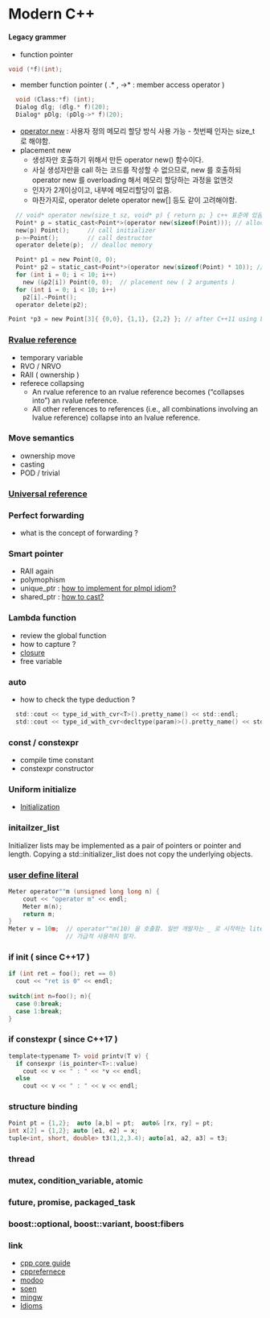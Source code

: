 # Modern C++
#### Legacy grammer
- function pointer
```c
void (*f)(int);
```
- member function pointer ( .* , ->* : member access operator )
```c
  void (Class:*f) (int);
  Dialog dlg; (dlg.* f)(20);
  Dialog* pDlg; (pDlg->* f)(20);
```
- [operator new](https://en.cppreference.com/w/cpp/memory/new/operator_new) : 사용자 정의 메모리 할당 방식 사용 가능 - 첫번째 인자는 size_t 로 해야함.
- placement new
  - 생성자만 호출하기 위해서 만든 operator new() 함수이다. 
  - 사실 생성자만을 call 하는 코드를 작성할 수 없으므로, new 를 호출하되    
    operator new 를 overloading 해서 메모리 할당하는 과정을 없앤것
  - 인자가 2개이상이고, 내부에 메모리할당이 없음.
  - 마찬가지로, operator delete operator new[] 등도 같이 고려해야함.
```c
  // void* operator new(size_t sz, void* p) { return p; } c++ 표준에 있음으로 별도로 구현 필요 없음.
  Point* p = static_cast<Point*>(operator new(sizeof(Point))); // allocate memory
  new(p) Point();     // call initializer 
  p->~Point();        // call destructor
  operator delete(p);  // dealloc memory
```
```c
  Point* p1 = new Point(0, 0);
  Point* p2 = static_cast<Point*>(operator new(sizeof(Point) * 10)); // 1 argument
  for (int i = 0; i < 10; i++)
    new (&p2[i]) Point(0, 0);  // placement new ( 2 arguments )
  for (int i = 0; i < 10; i++)
    p2[i].~Point();
  operator delete(p2);

Point *p3 = new Point[3]{ {0,0}, {1,1}, {2,2} }; // after C++11 using braced-init-list
```
### [Rvalue reference](https://stackoverflow.com/questions/28483250/rvalue-reference-is-treated-as-an-lvalue)
- temporary variable
- RVO / NRVO
- RAII ( ownership )
- referece collapsing
  - An rvalue reference to an rvalue reference becomes (“collapses into”) an rvalue reference.
  - All other references to references (i.e., all combinations involving an lvalue reference) collapse into an lvalue reference.
### Move semantics
- ownership move
- casting
- POD / trivial
### [Universal reference](https://isocpp.org/blog/2012/11/universal-references-in-c11-scott-meyers)
### Perfect forwarding
- what is the concept of forwarding ?
### Smart pointer
- RAII again
- polymophism
- unique_ptr : [how to implement for pImpl idiom?](https://www.fluentcpp.com/2017/09/22/make-pimpl-using-unique_ptr/) 
- shared_ptr : [how to cast?](https://stackoverflow.com/questions/1358143/downcasting-shared-ptrbase-to-shared-ptrderived)
### Lambda function
- review the global function
- how to capture ?
- [closure](https://en.wikipedia.org/wiki/Closure_(computer_programming))
- free variable
### auto
- how to check the type deduction ?
```c
  std::cout << type_id_with_cvr<T>().pretty_name() << std::endl;
  std::cout << type_id_with_cvr<decltype(param)>().pretty_name() << std::endl;
```
### const / constexpr
- compile time constant
- constexpr constructor
### Uniform initialize 
- [Initialization](https://en.cppreference.com/w/cpp/language/initialization)
### initailzer_list
Initializer lists may be implemented as a pair of pointers or pointer and length. Copying a std::initializer_list does not copy the underlying objects.
### [user define literal](https://en.cppreference.com/w/cpp/language/user_literal)
```c
Meter operator""m (unsigned long long n) {
	cout << "operator m" << endl;
	Meter m(n);
	return m;
}
Meter v = 10m;	// operator""m(10) 을 호출함. 일반 개발자는 _ 로 시작하는 literal 를 만들어야 한다.
                // 가급적 사용하지 말자.
```
### if init ( since C++17 )
```c
if (int ret = foo(); ret == 0)
  cout << "ret is 0" << endl;
  
switch(int n=foo(); n){
  case 0:break;
  case 1:break;
}
```
### if constexpr ( since C++17 )
```c
template<typename T> void printv(T v) {
  if consexpr (is_pointer<T>::value)
    cout << v << " : " << *v << endl;
  else
    cout << v << " : " << v << endl;
```
### structure binding
```c
Point pt = {1,2};  auto [a,b] = pt;  auto& [rx, ry] = pt;
int x[2] = {1,2}; auto [e1, e2] = x;
tuple<int, short, double> t3(1,2,3.4); auto[a1, a2, a3] = t3;
```
### thread
### mutex, condition_variable, atomic
### future, promise, packaged_task
### boost::optional, boost::variant, boost:fibers

### link
- [cpp core guide](http://isocpp.github.io/CppCoreGuidelines/CppCoreGuidelines)
- [cpprefernece](https://en.cppreference.com/w/)
- [modoo](https://modoocode.com/135)
- [soen](http://soen.kr/)
- [mingw](https://nuwen.net/)
- [Idioms](https://en.wikibooks.org/wiki/More_C%2B%2B_Idioms)
